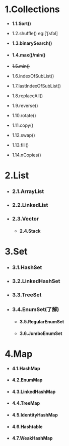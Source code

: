 # 1.Collections

* **1.1.Sort()**

* 1.2.shuffle() eg:[ˈʃʌfəl]

* **1.3.binarySearch()**

* #### **1.4.max()/min()**

* ~~1.5.min()~~

* 1.6.indexOfSubList()

* 1.7.lastIndexOfSubList()

* 1.8.replaceAll()

* 1.9.reverse()

* 1.10.rotate()

* 1.11.copy()

* 1.12.swap()

* 1.13.fill()

* 1.14.nCopies()

# 2.List

- ### 2.1.ArrayList

- ### 2.2.LinkedList

- ### 2.3.Vector

  - #### 2.4.Stack

# 3.Set

- ### 3.1.HashSet

- ###  3.2.LinkedHashSet

- ### 3.3.TreeSet

- ### 3.4.EnumSet(了解)

  - #### 3.5.RegularEnumSet

  - #### 3.6.JumboEnumSet

# 4.Map

- #### 4.1.HashMap

- #### 4.2.EnumMap

- #### 4.3.LinkedHashMap

- #### 4.4.TreeMap

- #### 4.5.IdentityHashMap

- #### 4.6.Hashtable

- #### 4.7.WeakHashMap